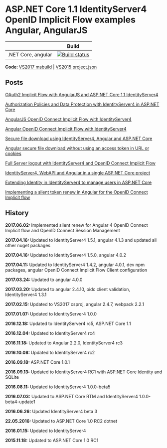 # ASP.NET Core 1.1 IdentityServer4 OpenID Implicit Flow examples Angular, AngularJS


|                           | Build                                                                                                                                                                          |       
| ------------------------- | ------------------------------------------------------------------------------------------------------------------------------------------------------------------------------ |
| .NET Core, angular        | [![Build status](https://ci.appveyor.com/api/projects/status/cua2pxkvngv5rfej?svg=true)](https://ci.appveyor.com/project/damienbod/aspnet5identityserverangularimplicitflow)   |

<strong>Code: </strong> <a href="https://github.com/damienbod/AspNet5IdentityServerAngularImplicitFlow">VS2017 msbuild</a> | <a href="https://github.com/damienbod/AspNet5IdentityServerAngularImplicitFlow/tree/VS2015_project_json">VS2015 project.json</a>

## Posts

<a href="http://damienbod.com/2015/11/08/oauth2-implicit-flow-with-angular-and-asp-net-5-identity-server/"> OAuth2 Implicit Flow with AngularJS and ASP.NET Core 1.1 IdentityServer4</a>
	
<a href="http://damienbod.com/2016/02/14/authorization-policies-and-data-protection-with-identityserver4-in-asp-net-core/">Authorization Policies and Data Protection with IdentityServer4 in ASP.NET Core</a>

<a href="http://damienbod.com/2016/02/26/angular-openid-connect-implicit-flow-with-identityserver4/">AngularJS OpenID Connect Implicit Flow with IdentityServer4</a>

<a href="http://damienbod.com/2016/03/02/angular2-openid-connect-implicit-flow-with-identityserver4/">Angular OpenID Connect Implicit Flow with IdentityServer4</a>

<a href="http://damienbod.com/2016/03/14/secure-file-download-using-identityserver4-angular2-and-asp-net-core/">Secure file download using IdentityServer4, Angular and ASP.NET Core</a>

<a href="http://damienbod.com/2016/04/02/angular2-secure-file-download-without-using-an-access-token-in-url-or-cookies/">Angular secure file download without using an access token in URL or cookies</a>

<a href="https://damienbod.com/2016/09/16/full-server-logout-with-identityserver4-and-openid-connect-implicit-flow/">Full Server logout with IdentityServer4 and OpenID Connect Implicit Flow</a>

<a href="https://damienbod.com/2016/10/01/identityserver4-webapi-and-angular2-in-a-single-asp-net-core-project/">IdentityServer4, WebAPI and Angular in a single ASP.NET Core project</a>
	
<a href="https://damienbod.com/2016/11/18/extending-identity-in-identityserver4-to-manage-users-in-asp-net-core/">Extending Identity in IdentityServer4 to manage users in ASP.NET Core</a>

<a href="https://damienbod.com/2017/06/02/implementing-a-silent-token-renew-in-angular-for-the-openid-connect-implicit-flow/">Implementing a silent token renew in Angular for the OpenID Connect Implicit flow</a>


## History

<strong>2017.06.02: </strong>Implemented silent renew for Angular 4 OpenID Connect Implicit flow and OpenID Connect Session Management

<strong>2017.04.16: </strong>Updated to IdentityServer4 1.5.1, angular 4.1.3 and updated all other nuget packages

<strong>2017.04.16: </strong>Updated to IdentityServer4 1.5.0, angular 4.0.2

<strong>2017.04.11: </strong>Updated to IdentityServer4 1.4.2, angular 4.0.1, dev npm packages, angular OpenID Connect Implicit Flow Client configuration 

<strong>2017.03.24: </strong>Updated to angular 4.0.0

<strong>2017.03.20: </strong>Updated to angular 2.4.10, oidc client validation, IdentityServer4 1.3.1

<strong>2017.02.15: </strong>Updated to VS2017 csproj, angular 2.4.7, webpack 2.2.1

<strong>2017.01.07: </strong>Updated to IdentityServer4 1.0.0

<strong>2016.12.18: </strong>Updated to IdentityServer4 rc5, ASP.NET Core 1.1

<strong>2016.12.04: </strong>Updated to IdentityServer4 rc4

<strong>2016.11.18: </strong>Updated to Angular 2.2.0, IdentityServer4 rc3

<strong>2016.10.08: </strong>Updated to IdentityServer4 rc2

<strong>2016.09.18: </strong> ASP.NET Core 1.0.1

<strong>2016.09.13:</strong> Updated to IdentityServer4 RC1 with ASP.NET Core Identity and SQLite

<strong>2016.08.11:</strong> Updated to IdentityServer4 1.0.0-beta5

<strong>2016.07.03:</strong> Updated to ASP.NET Core RTM and IdentityServer4 1.0.0-beta4-update1

<strong>2016.06.26:</strong> Updated IdentityServer4 beta 3</a>

<strong>22.05.2016:</strong> Updated to ASP.NET Core 1.0 RC2 dotnet

<strong>2016.01.15:</strong> Updated to IdentityServer4

<strong>2015.11.18:</strong> Updated to ASP.NET Core 1.0 RC1

